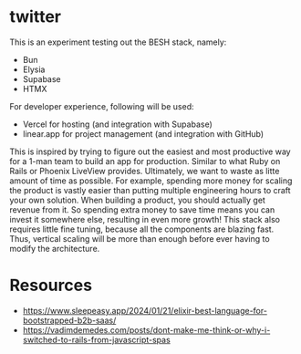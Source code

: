 # twitter

This is an experiment testing out the BESH stack, namely:

- Bun
- Elysia
- Supabase
- HTMX

For developer experience, following will be used:

- Vercel for hosting (and integration with Supabase)
- linear.app for project management (and integration with GitHub)

This is inspired by trying to figure out the easiest and most productive way for a 1-man team to build an app for production.
Similar to what Ruby on Rails or Phoenix LiveView provides.
Ultimately, we want to waste as litte amount of time as possible.
For example, spending more money for scaling the product is vastly easier than putting multiple engineering hours to craft your own solution.
When building a product, you should actually get revenue from it. So spending extra money to save time means you can invest it somewhere else, resulting in even more growth!
This stack also requires little fine tuning, because all the components are blazing fast. Thus, vertical scaling will be more than enough before ever having to modify the architecture.

# Resources

- https://www.sleepeasy.app/2024/01/21/elixir-best-language-for-bootstrapped-b2b-saas/
- https://vadimdemedes.com/posts/dont-make-me-think-or-why-i-switched-to-rails-from-javascript-spas
